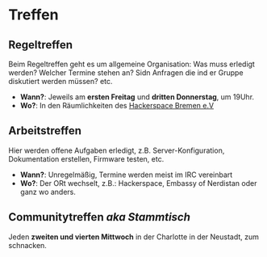 # Treffen
## Regeltreffen

Beim Regeltreffen geht es um allgemeine Organisation: Was muss erledigt werden? Welcher Termine stehen an? Sidn Anfragen die ind er Gruppe diskutiert werden müssen? etc.

* __Wann?__: Jeweils am **ersten Freitag** und **dritten Donnerstag**, um 19Uhr.
* __Wo?__: In den Räumlichkeiten des [Hackerspace Bremen e.V](https://www.hackerspace-bremen.de/anfahrt/)

## Arbeitstreffen

Hier werden offene Aufgaben erledigt, z.B. Server-Konfiguration, Dokumentation erstellen, Firmware testen, etc.

* __Wann?__: Unregelmäßig, Termine werden meist im IRC vereinbart
* __Wo?__: Der ORt wechselt, z.B.: Hackerspace, Embassy of Nerdistan oder ganz wo anders.

## Communitytreffen _aka Stammtisch_

Jeden **zweiten und vierten Mittwoch** in der Charlotte in der Neustadt, zum schnacken.
